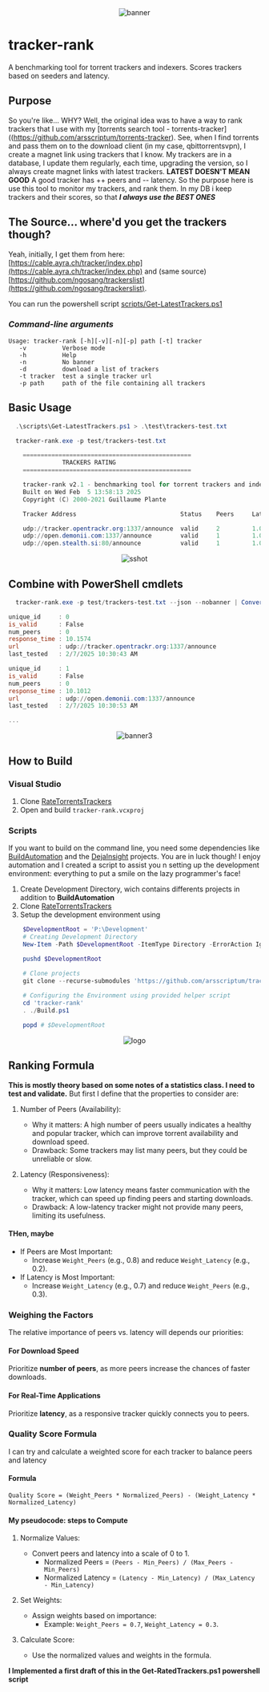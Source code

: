 <center><img src="data/tracker_rank_banner.png" alt="banner"></center>

# tracker-rank

A benchmarking tool for torrent trackers and indexers. Scores trackers based on seeders  and latency.

## Purpose

So you're like...  WHY? Well, the original idea was to have a way to rank trackers that I use with my [torrents search tool - torrents-tracker]((https://github.com/arsscriptum/torrents-tracker). See, when I find torrents and pass them on to the download client (in my case, qbittorrentsvpn), I create a magnet link using trackers that I know. My trackers are in a database, I update them regularly, each time, upgrading the version, so I always create magnet links with latest trackers. **LATEST DOESN'T MEAN GOOD** A good tracker has ++ peers and -- latency. So the purpose here is use this tool to monitor my trackers, and rank them. In my DB i keep trackers and  their scores, so that ***I always use the  BEST ONES***

## The Source... where'd you get the trackers though?

Yeah, initially, I get them from here: [https://cable.ayra.ch/tracker/index.php](https://cable.ayra.ch/tracker/index.php) and (same source) [https://github.com/ngosang/trackerslist](https://github.com/ngosang/trackerslist).

You can run the powershell script [scripts/Get-LatestTrackers.ps1](scripts/Get-LatestTrackers.ps1)

### ***Command-line arguments***

    Usage: tracker-rank [-h][-v][-n][-p] path [-t] tracker
       -v          Verbose mode
       -h          Help
       -n          No banner
       -d          download a list of trackers
       -t tracker  test a single tracker url
       -p path     path of the file containing all trackers

## Basic Usage

```powershell
  .\scripts\Get-LatestTrackers.ps1 > .\test\trackers-test.txt

  tracker-rank.exe -p test/trackers-test.txt 

    ===============================================
               TRACKERS RATING
    ===============================================

    tracker-rank v2.1 - benchmarking tool for torrent trackers and indexers
    Built on Wed Feb  5 13:58:13 2025
    Copyright (C) 2000-2021 Guillaume Plante

    Tracker Address                             Status    Peers     Latency             Details

    udp://tracker.opentrackr.org:1337/announce  valid     2         1.015604 seconds    Valid response
    udp://open.demonii.com:1337/announce        valid     1         1.007515 seconds    Valid response
    udp://open.stealth.si:80/announce           valid     1         1.014596 seconds    Valid response
```

<center><img src="data/sshot.png" alt="sshot"></center>

## Combine with PowerShell cmdlets

```powershell
  tracker-rank.exe -p test/trackers-test.txt --json --nobanner | ConvertFrom-Json

unique_id     : 0
is_valid      : False
num_peers     : 0
response_time : 10.1574
url           : udp://tracker.opentrackr.org:1337/announce
last_tested   : 2/7/2025 10:30:43 AM

unique_id     : 1
is_valid      : False
num_peers     : 0
response_time : 10.1012
url           : udp://open.demonii.com:1337/announce
last_tested   : 2/7/2025 10:30:53 AM

...

```

<center><img src="data/shot2.png" alt="banner3"></center>

## How to Build

### Visual Studio

1. Clone [RateTorrentsTrackers](https://github.com/arsscriptum/tracker-rank.git)
1. Open and build ```tracker-rank.vcxproj```

### Scripts

If you want to build on the command line, you need some dependencies like [BuildAutomation](https://github.com/arsscriptum/BuildAutomation) and the [DejaInsight](https://github.com/arsscriptum/DejaInsight) projects. You are in luck though! I enjoy automation and I created a script to assist you n setting up the development environment: everything to put a smile on the lazy programmer's face!

1. Create Development Directory, wich contains differents projects in addition to **BuildAutomation**
1. Clone [RateTorrentsTrackers](https://github.com/arsscriptum/tracker-rank.git)
1. Setup the development environment using 

```powershell
    $DevelopmentRoot = 'P:\Development'
    # Creating Development Directory
    New-Item -Path $DevelopmentRoot -ItemType Directory -ErrorAction Ignore | Out-Null

    pushd $DevelopmentRoot

    # Clone projects
    git clone --recurse-submodules 'https://github.com/arsscriptum/tracker-rank.git'
 
 	# Configuring the Environment using provided helper script
 	cd 'tracker-rank'
 	. ./Build.ps1

	popd # $DevelopmentRoot
```


<center><img src="data/tracker_rank_logo1.png" alt="logo"></center>


## Ranking Formula

**This is mostly theory based on some notes of a statistics class. I need to test and validate.** But first I define that the properties to consider are:

1. Number of Peers (Availability):
   - Why it matters: A high number of peers usually indicates a healthy and popular tracker, which can improve torrent availability and download speed.
   - Drawback: Some trackers may list many peers, but they could be unreliable or slow.

2. Latency (Responsiveness):
   - Why it matters: Low latency means faster communication with the tracker, which can speed up finding peers and starting downloads.
   - Drawback: A low-latency tracker might not provide many peers, limiting its usefulness.

#### THen, maybe

- If Peers are Most Important:
  - Increase `Weight_Peers` (e.g., 0.8) and reduce `Weight_Latency` (e.g., 0.2).
- If Latency is Most Important:
  - Increase `Weight_Latency` (e.g., 0.7) and reduce `Weight_Peers` (e.g., 0.3).


### Weighing the Factors

The relative importance of peers vs. latency will depends our priorities:

#### For Download Speed

Prioritize **number of peers**, as more peers increase the chances of faster downloads.

#### For Real-Time Applications

Prioritize **latency**, as a responsive tracker quickly connects you to peers.

### Quality Score Formula

I can try and calculate a weighted score for each tracker to balance peers and latency

#### Formula

```plaintext
Quality Score = (Weight_Peers * Normalized_Peers) - (Weight_Latency * Normalized_Latency)
```

#### My pseudocode: steps to Compute

1. Normalize Values:
   - Convert peers and latency into a scale of 0 to 1.
     - Normalized Peers = `(Peers - Min_Peers) / (Max_Peers - Min_Peers)`
     - Normalized Latency = `(Latency - Min_Latency) / (Max_Latency - Min_Latency)`

2. Set Weights:
   - Assign weights based on importance:
     - Example: `Weight_Peers = 0.7`, `Weight_Latency = 0.3`.

3. Calculate Score:
   - Use the normalized values and weights in the formula.

**I Implemented a first draft of this in the Get-RatedTrackers.ps1 powershell script**